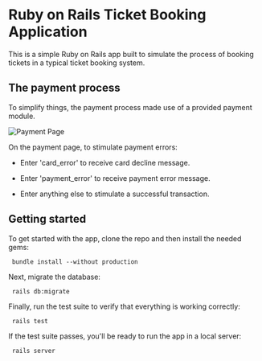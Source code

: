 # Ruby on Rails Ticket Booking Application

This is a simple Ruby on Rails app built to simulate the process of booking tickets in a typical ticket booking system.

## The payment process

To simplify things, the payment process made use of a provided payment module.

![Payment Page](https://i.ibb.co/RcV7wTf/Screen-Shot-2019-08-25-at-23-07-03.png)

On the payment page, to stimulate payment errors:

- Enter 'card_error' to receive card decline message.

- Enter 'payment_error' to receive payment error message.

- Enter anything else to stimulate a successful transaction.

## Getting started

To get started with the app, clone the repo and then install the needed gems:

```console
 bundle install --without production
```

Next, migrate the database:

```console
 rails db:migrate
```

Finally, run the test suite to verify that everything is working correctly:

```console
 rails test
```

If the test suite passes, you'll be ready to run the app in a local server:

```console
 rails server
```
